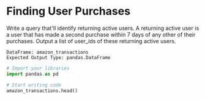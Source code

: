 # Finding User Purchases

Write a query that'll identify returning active users. A returning active user is a user that has made a second purchase within 7 days of any other of their purchases. Output a list of user_ids of these returning active users.

```
DataFrame: amazon_transactions
Expected Output Type: pandas.DataFrame
```

```python
# Import your libraries
import pandas as pd

# Start writing code
amazon_transactions.head()
```